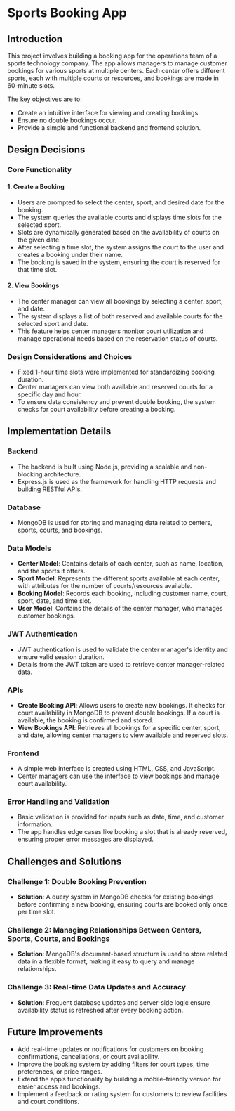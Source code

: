 # Sports Booking App

## Introduction

This project involves building a booking app for the operations team of a sports technology company. The app allows managers to manage customer bookings for various sports at multiple centers. Each center offers different sports, each with multiple courts or resources, and bookings are made in 60-minute slots.

The key objectives are to:
- Create an intuitive interface for viewing and creating bookings.
- Ensure no double bookings occur.
- Provide a simple and functional backend and frontend solution.

## Design Decisions

### Core Functionality

#### 1. Create a Booking
- Users are prompted to select the center, sport, and desired date for the booking.
- The system queries the available courts and displays time slots for the selected sport.
- Slots are dynamically generated based on the availability of courts on the given date.
- After selecting a time slot, the system assigns the court to the user and creates a booking under their name.
- The booking is saved in the system, ensuring the court is reserved for that time slot.

#### 2. View Bookings
- The center manager can view all bookings by selecting a center, sport, and date.
- The system displays a list of both reserved and available courts for the selected sport and date.
- This feature helps center managers monitor court utilization and manage operational needs based on the reservation status of courts.

### Design Considerations and Choices
- Fixed 1-hour time slots were implemented for standardizing booking duration.
- Center managers can view both available and reserved courts for a specific day and hour.
- To ensure data consistency and prevent double booking, the system checks for court availability before creating a booking.

## Implementation Details

### Backend
- The backend is built using Node.js, providing a scalable and non-blocking architecture.
- Express.js is used as the framework for handling HTTP requests and building RESTful APIs.

### Database
- MongoDB is used for storing and managing data related to centers, sports, courts, and bookings.

### Data Models
- **Center Model**: Contains details of each center, such as name, location, and the sports it offers.
- **Sport Model**: Represents the different sports available at each center, with attributes for the number of courts/resources available.
- **Booking Model**: Records each booking, including customer name, court, sport, date, and time slot.
- **User Model**: Contains the details of the center manager, who manages customer bookings.

### JWT Authentication
- JWT authentication is used to validate the center manager's identity and ensure valid session duration.
- Details from the JWT token are used to retrieve center manager-related data.

### APIs
- **Create Booking API**: Allows users to create new bookings. It checks for court availability in MongoDB to prevent double bookings. If a court is available, the booking is confirmed and stored.
- **View Bookings API**: Retrieves all bookings for a specific center, sport, and date, allowing center managers to view available and reserved slots.

### Frontend
- A simple web interface is created using HTML, CSS, and JavaScript.
- Center managers can use the interface to view bookings and manage court availability.

### Error Handling and Validation
- Basic validation is provided for inputs such as date, time, and customer information.
- The app handles edge cases like booking a slot that is already reserved, ensuring proper error messages are displayed.

## Challenges and Solutions

### Challenge 1: Double Booking Prevention
- **Solution**: A query system in MongoDB checks for existing bookings before confirming a new booking, ensuring courts are booked only once per time slot.

### Challenge 2: Managing Relationships Between Centers, Sports, Courts, and Bookings
- **Solution**: MongoDB's document-based structure is used to store related data in a flexible format, making it easy to query and manage relationships.

### Challenge 3: Real-time Data Updates and Accuracy
- **Solution**: Frequent database updates and server-side logic ensure availability status is refreshed after every booking action.

## Future Improvements
- Add real-time updates or notifications for customers on booking confirmations, cancellations, or court availability.
- Improve the booking system by adding filters for court types, time preferences, or price ranges.
- Extend the app’s functionality by building a mobile-friendly version for easier access and bookings.
- Implement a feedback or rating system for customers to review facilities and court conditions.
